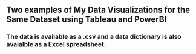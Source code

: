 ## Two examples of My Data Visualizations for the Same Dataset using Tableau and PowerBI

### The data is available as a .csv and a data dictionary is also avaialble as a Excel spreadsheet.

